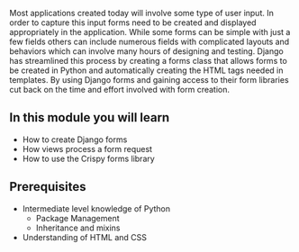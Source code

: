 Most applications created today will involve some type of user input. In order to capture this input forms need to be created and displayed appropriately in the application. While some forms can be simple with just a few fields others can include numerous fields with complicated layouts and behaviors which can involve many hours of designing and testing. Django has streamlined this process by creating a forms class that allows forms to be created in Python and automatically creating the HTML tags needed in templates. By using Django forms and gaining access to their form libraries cut back on the time and effort involved with form creation. 

## In this module you will learn

- How to create Django forms
- How views process a form request
- How to use the Crispy forms library

## Prerequisites

- Intermediate level knowledge of Python
  - Package Management
  - Inheritance and mixins
- Understanding of HTML and CSS